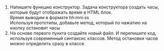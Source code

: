1) Напишите функцию конструктор. Задача конструктора создать часы, которые будут отображать время в HTML блок.  
Время выводим в формате hh:mm:ss  
Используя прототипы, добавьте метод, который по нажатию на кнопку остановит часы  
2) На основе первого пункта создайте новый файл. И перепишите код, используя современный синтаксис классов. Метод остановки часов можно определить сразу в классе.  
